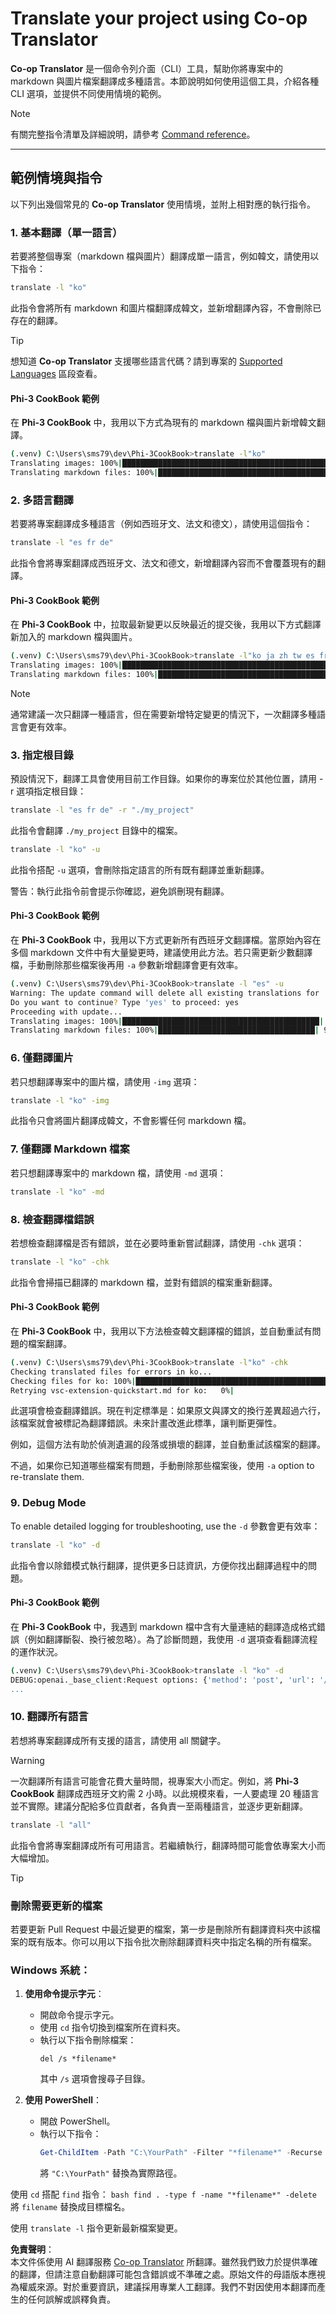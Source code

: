 <!--
CO_OP_TRANSLATOR_METADATA:
{
  "original_hash": "33db54f4f3ca9f0321be05374b591f2b",
  "translation_date": "2025-05-06T17:59:01+00:00",
  "source_file": "getting_started/command-line-guide/translator-your-project.md",
  "language_code": "tw"
}
-->
# Translate your project using Co-op Translator

**Co-op Translator** 是一個命令列介面（CLI）工具，幫助你將專案中的 markdown 與圖片檔案翻譯成多種語言。本節說明如何使用這個工具，介紹各種 CLI 選項，並提供不同使用情境的範例。

> [!NOTE]
> 有關完整指令清單及詳細說明，請參考 [Command reference](./command-reference.md)。

---

## 範例情境與指令

以下列出幾個常見的 **Co-op Translator** 使用情境，並附上相對應的執行指令。

### 1. 基本翻譯（單一語言）

若要將整個專案（markdown 檔與圖片）翻譯成單一語言，例如韓文，請使用以下指令：

```bash
translate -l "ko"
```

此指令會將所有 markdown 和圖片檔翻譯成韓文，並新增翻譯內容，不會刪除已存在的翻譯。

> [!TIP]
>
> 想知道 **Co-op Translator** 支援哪些語言代碼？請到專案的 [Supported Languages](https://github.com/Azure/co-op-translator#supported-languages) 區段查看。

#### Phi-3 CookBook 範例

在 **Phi-3 CookBook** 中，我用以下方式為現有的 markdown 檔與圖片新增韓文翻譯。

```bash
(.venv) C:\Users\sms79\dev\Phi-3CookBook>translate -l"ko"
Translating images: 100%|███████████████████████████████████████████████████| 276/276 [1:09:56<00:00, 15.37s/it]
Translating markdown files: 100%|████████████████████████████████████████████████| 153/153 [1:43:07<00:00, 241.31s/it]
```

### 2. 多語言翻譯

若要將專案翻譯成多種語言（例如西班牙文、法文和德文），請使用這個指令：

```bash
translate -l "es fr de"
```

此指令會將專案翻譯成西班牙文、法文和德文，新增翻譯內容而不會覆蓋現有的翻譯。

#### Phi-3 CookBook 範例

在 **Phi-3 CookBook** 中，拉取最新變更以反映最近的提交後，我用以下方式翻譯新加入的 markdown 檔與圖片。

```bash
(.venv) C:\Users\sms79\dev\Phi-3CookBook>translate -l"ko ja zh tw es fr" -a
Translating images: 100%|███████████████████████████████████████████████████| 273/273 [1:09:56<00:00, 15.37s/it]
Translating markdown files: 100%|████████████████████████████████████████████████| 6/6 [24:07<00:00, 241.31s/it]
```

> [!NOTE]
> 通常建議一次只翻譯一種語言，但在需要新增特定變更的情況下，一次翻譯多種語言會更有效率。

### 3. 指定根目錄

預設情況下，翻譯工具會使用目前工作目錄。如果你的專案位於其他位置，請用 -r 選項指定根目錄：

```bash
translate -l "es fr de" -r "./my_project"
```

此指令會翻譯 `./my_project` 目錄中的檔案。

```bash
translate -l "ko" -u
```

此指令搭配 `-u` 選項，會刪除指定語言的所有既有翻譯並重新翻譯。

警告：執行此指令前會提示你確認，避免誤刪現有翻譯。

#### Phi-3 CookBook 範例

在 **Phi-3 CookBook** 中，我用以下方式更新所有西班牙文翻譯檔。當原始內容在多個 markdown 文件中有大量變更時，建議使用此方法。若只需更新少數翻譯檔，手動刪除那些檔案後再用 `-a` 參數新增翻譯會更有效率。

```bash
(.venv) C:\Users\sms79\dev\Phi-3CookBook>translate -l "es" -u
Warning: The update command will delete all existing translations for 'es' and re-translate everything.
Do you want to continue? Type 'yes' to proceed: yes
Proceeding with update...
Translating images: 100%|████████████████████████████████████████████| 150/150 [43:46<00:00, 15.55s/it]
Translating markdown files: 100%|███████████████████████████████████| 95/95 [1:40:27<00:00, 125.62s/it]
```

### 6. 僅翻譯圖片

若只想翻譯專案中的圖片檔，請使用 `-img` 選項：

```bash
translate -l "ko" -img
```

此指令只會將圖片翻譯成韓文，不會影響任何 markdown 檔。

### 7. 僅翻譯 Markdown 檔案

若只想翻譯專案中的 markdown 檔，請使用 `-md` 選項：

```bash
translate -l "ko" -md
```

### 8. 檢查翻譯檔錯誤

若想檢查翻譯檔是否有錯誤，並在必要時重新嘗試翻譯，請使用 `-chk` 選項：

```bash
translate -l "ko" -chk
```

此指令會掃描已翻譯的 markdown 檔，並對有錯誤的檔案重新翻譯。

#### Phi-3 CookBook 範例

在 **Phi-3 CookBook** 中，我用以下方法檢查韓文翻譯檔的錯誤，並自動重試有問題的檔案翻譯。

```bash
(.venv) C:\Users\sms79\dev\Phi-3CookBook>translate -l"ko" -chk 
Checking translated files for errors in ko...
Checking files for ko: 100%|██████████████████████████████████████████████████| 95/95 [00:01<00:00, 65.47file/s]
Retrying vsc-extension-quickstart.md for ko:   0%|                                     | 0/17 [00:00<?, ?file/s] 
```

此選項會檢查翻譯錯誤。現在判定標準是：如果原文與譯文的換行差異超過六行，該檔案就會被標記為翻譯錯誤。未來計畫改進此標準，讓判斷更彈性。

例如，這個方法有助於偵測遺漏的段落或損壞的翻譯，並自動重試該檔案的翻譯。

不過，如果你已知道哪些檔案有問題，手動刪除那些檔案後，使用 `-a` option to re-translate them.

### 9. Debug Mode

To enable detailed logging for troubleshooting, use the `-d` 參數會更有效率：

```bash
translate -l "ko" -d
```

此指令會以除錯模式執行翻譯，提供更多日誌資訊，方便你找出翻譯過程中的問題。

#### Phi-3 CookBook 範例

在 **Phi-3 CookBook** 中，我遇到 markdown 檔中含有大量連結的翻譯造成格式錯誤（例如翻譯斷裂、換行被忽略）。為了診斷問題，我使用 `-d` 選項查看翻譯流程的運作狀況。

```bash
(.venv) C:\Users\sms79\dev\Phi-3CookBook>translate -l "ko" -d
DEBUG:openai._base_client:Request options: {'method': 'post', 'url': '/chat/completions', 'headers': {'api-key': 'af04e0bea45747d8a7b8c131c1971044'}, 'files': None, 'json_data': {'messages': [{'role': 'user', 'content': "Translate the following text to ko. NEVER ADD ANY EXTRA CONTENT OUTSIDE THE TRANSLATION. TRANSLATE ONLY WHAT IS GIVEN TO YOU.. MAINTAIN MARKDOWN FORMAT\n\n# Phi-3 Cookbook: Hands-On Examples with Microsoft's Phi-3 Models [![Open and use the samples in GitHub Codespaces](https://github.com/codespaces/badge.svg)](https://codespaces.new/microsoft/phi-3cookbook) [![Open in Dev Containers](https://img.shields.io/static/v1?style=for-the-badge&label=Dev%
...
```

### 10. 翻譯所有語言

若想將專案翻譯成所有支援的語言，請使用 all 關鍵字。

> [!WARNING]
> 一次翻譯所有語言可能會花費大量時間，視專案大小而定。例如，將 **Phi-3 CookBook** 翻譯成西班牙文約需 2 小時。以此規模來看，一人要處理 20 種語言並不實際。建議分配給多位貢獻者，各負責一至兩種語言，並逐步更新翻譯。

```bash
translate -l "all"
```

此指令會將專案翻譯成所有可用語言。若繼續執行，翻譯時間可能會依專案大小而大幅增加。

> [!TIP]
>
> ### 刪除需要更新的檔案
> 若要更新 Pull Request 中最近變更的檔案，第一步是刪除所有翻譯資料夾中該檔案的既有版本。你可以用以下指令批次刪除翻譯資料夾中指定名稱的所有檔案。
>
> ### Windows 系統：
> 1. **使用命令提示字元**：
>    - 開啟命令提示字元。
>    - 使用 `cd` 指令切換到檔案所在資料夾。
>    - 執行以下指令刪除檔案：
>      ```
>      del /s *filename*
>      ```
>      其中 `/s` 選項會搜尋子目錄。
>
> 2. **使用 PowerShell**：
>    - 開啟 PowerShell。
>    - 執行以下指令：
>      ```powershell
>      Get-ChildItem -Path "C:\YourPath" -Filter "*filename*" -Recurse | Remove-Item -Force
>      ```
>      將 `"C:\YourPath"` 替換為實際路徑。
>
> 使用 `cd` 搭配 `find` 指令：
>     ```bash
>     find . -type f -name "*filename*" -delete
>     ```
> 將 `filename` 替換成目標檔名。
>
> 使用 `translate -l` 指令更新最新檔案變更。

**免責聲明**：  
本文件係使用 AI 翻譯服務 [Co-op Translator](https://github.com/Azure/co-op-translator) 所翻譯。雖然我們致力於提供準確的翻譯，但請注意自動翻譯可能包含錯誤或不準確之處。原始文件的母語版本應視為權威來源。對於重要資訊，建議採用專業人工翻譯。我們不對因使用本翻譯而產生的任何誤解或誤釋負責。